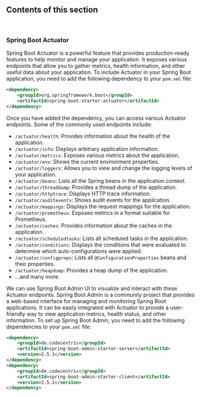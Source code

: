 ## Contents of this section
<br>

### Spring Boot Actuator

Spring Boot Actuator is a powerful feature that provides production-ready features to help monitor and manage your application. It exposes various endpoints that allow you to gather metrics, health information, and other useful data about your application.
To include Actuator in your Spring Boot application, you need to add the following dependency to your `pom.xml` file:

```xml
<dependency>
    <groupId>org.springframework.boot</groupId>
    <artifactId>spring-boot-starter-actuator</artifactId>
</dependency>
```

Once you have added the dependency, you can access various Actuator endpoints. Some of the commonly used endpoints include:
- `/actuator/health`: Provides information about the health of the application.
- `/actuator/info`: Displays arbitrary application information.
- `/actuator/metrics`: Exposes various metrics about the application.
- `/actuator/env`: Shows the current environment properties.
- `/actuator/loggers`: Allows you to view and change the logging levels of your application.
- `/actuator/beans`: Lists all the Spring beans in the application context.
- `/actuator/threaddump`: Provides a thread dump of the application.
- `/actuator/httptrace`: Displays HTTP trace information.
- `/actuator/auditevents`: Shows audit events for the application.
- `/actuator/mappings`: Displays the request mappings for the application.
- `/actuator/prometheus`: Exposes metrics in a format suitable for Prometheus.
- `/actuator/caches`: Provides information about the caches in the application.
- `/actuator/scheduledtasks`: Lists all scheduled tasks in the application.
- `/actuator/conditions`: Displays the conditions that were evaluated to determine which auto-configurations were applied.
- `/actuator/configprops`: Lists all `@ConfigurationProperties` beans and their properties.
- `/actuator/heapdump`: Provides a heap dump of the application.
- ...and many more.

We can use Spring Boot Admin UI to visualize and interact with these Actuator endpoints. Spring Boot Admin is a community project that provides a web-based interface for managing and monitoring Spring Boot applications. It can be easily integrated with Actuator to provide a user-friendly way to view application metrics, health status, and other information.
To set up Spring Boot Admin, you need to add the following dependencies to your `pom.xml` file:

```xml
<dependency>
    <groupId>de.codecentric</groupId>
    <artifactId>spring-boot-admin-starter-server</artifactId>
    <version>2.5.1</version>
</dependency>
<dependency>
    <groupId>de.codecentric</groupId>
    <artifactId>spring-boot-admin-starter-client</artifactId>
    <version>2.5.1</version>
</dependency>
```